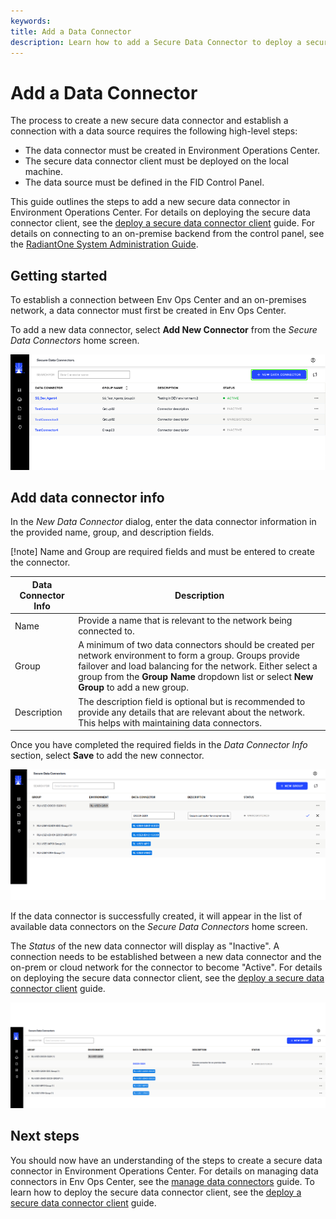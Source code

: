 ```yaml
---
keywords:
title: Add a Data Connector
description: Learn how to add a Secure Data Connector to deploy a secure tunnel for integrating data from data sources on-premises to RadiantOne FID running in the cloud environment.
---
```

# Add a Data Connector

The process to create a new secure data connector and establish a connection with a data source requires the following high-level steps:

- The data connector must be created in Environment Operations Center.
- The secure data connector client must be deployed on the local machine.
- The data source must be defined in the FID Control Panel. 

This guide outlines the steps to add a new secure data connector in Environment Operations Center. For details on deploying the secure data connector client, see the [deploy a secure data connector client](deploy-sdc-client.md) guide. For details on connecting to an on-premise backend from the control panel, see the [RadiantOne System Administration Guide](/documentation/sys-admin-guide/04-backend-settings).

## Getting started

To establish a connection between Env Ops Center and an on-premises network, a data connector must first be created in Env Ops Center.

To add a new data connector, select **Add New Connector** from the *Secure Data Connectors* home screen.

![image description](images/new-connector.png)

## Add data connector info

In the *New Data Connector* dialog, enter the data connector information in the provided name, group, and description fields.

[!note] Name and Group are required fields and must be entered to create the connector.

| Data Connector Info | Description |
| ------------------- | ----------- |
| Name | Provide a name that is relevant to the network being connected to. |
| Group | A minimum of two data connectors should be created per network environment to form a group. Groups provide failover and load balancing for the network. Either select a group from the **Group Name** dropdown list or select **New Group** to add a new group. | 
| Description | The description field is optional but is recommended to provide any details that are relevant about the network. This helps with maintaining data connectors. |

Once you have completed the required fields in the *Data Connector Info* section, select **Save** to add the new connector.

![image description](images/save-connector.png)

If the data connector is successfully created, it will appear in the list of available data connectors on the *Secure Data Connectors* home screen.

The *Status* of the new data connector will display as "Inactive". A connection needs to be established between a new data connector and the on-prem or cloud network for the connector to become "Active". For details on deploying the secure data connector client, see the [deploy a secure data connector client](deploy-sdc-client.md) guide.

![image description](images/new-connector-created.png)

## Next steps

You should now have an understanding of the steps to create a secure data connector in Environment Operations Center. For details on managing data connectors in Env Ops Center, see the [manage data connectors](manage-data-connectors.md) guide. To learn how to deploy the secure data connector client, see the [deploy a secure data connector client](deploy-sdc-client.md) guide.
